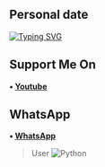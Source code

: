 ## Personal date

[![Typing SVG](https://readme-typing-svg.herokuapp.com?color=%23FF0000&lines=WELCOME+TO+MY+GITHUB+XENZI+GANZ)](https://git.io/typing-svg)


## Support Me On
<b>• [Youtube](https://youtube.com/channel/UC7ygjAbDjuiN76PqOlJm40A)</b>
</br>
## WhatsApp
<b>• [WhatsApp](https://api.whatsapp.com/send?phone=+62852-9500-4078&text=Assalamualaikum)</b>
<br>

> User 
![Python](https://img.shields.io/badge/-Python-000?&logo=Python)
